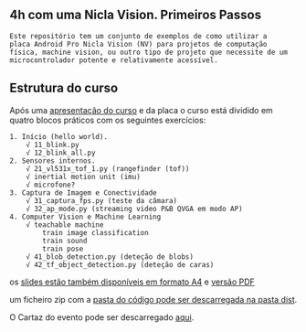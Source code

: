 4h com uma Nicla Vision. Primeiros Passos
-----------------------------------------

    Este repositório tem um conjunto de exemplos de como utilizar a
    placa Android Pro Nicla Vision (NV) para projetos de computação
    física, machine vision, ou outro tipo de projeto que necessite de um
    microcontrolador potente e relativamente acessível.

Estrutura do curso
------------------

Após uma [apresentação do curso](https://sixhat.github.io/Nicla-Vision-Tutorial-4h/slides/nicla-vision-slides.html) e da placa o curso está dividido em quatro blocos práticos com os seguintes exercícios:

    1. Início (hello world).
        √ 11_blink.py 
        √ 12_blink_all.py
    2. Sensores internos.
        √ 21_vl531x_tof_1.py (rangefinder (tof))
        √ inertial motion unit (imu)
        √ microfone?
    3. Captura de Imagem e Conectividade
        √ 31_captura_fps.py (teste da câmara)
        √ 32_ap_mode.py (streaming video P&B QVGA em modo AP)
    4. Computer Vision e Machine Learning
        √ teachable machine
            train image classification
            train sound 
            train pose
        √ 41_blob_detection.py (deteção de blobs)
        √ 42_tf_object_detection.py (deteção de caras)

os [slides estão também disponíveis em formato A4](https://sixhat.github.io/Nicla-Vision-Tutorial-4h/slides/nicla-vision-a4paper.pdf) e [versão PDF](https://sixhat.github.io/Nicla-Vision-Tutorial-4h/slides/nicla-vision-slides.pdf)

um ficheiro zip com a [pasta do código pode ser descarregada na pasta dist](https://sixhat.github.io/Nicla-Vision-Tutorial-4h/dist/nicla-vision-code.zip).

O Cartaz do evento pode ser descarregado [aqui](Cartaz_A4.pdf).